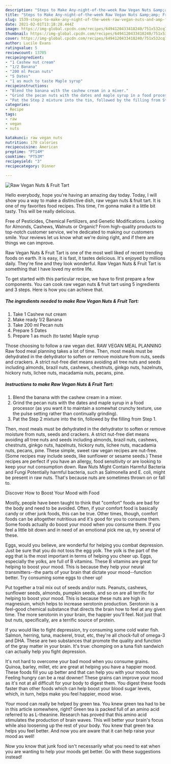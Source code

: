 ```yaml
---
description: "Steps to Make Any-night-of-the-week Raw Vegan Nuts &amp;amp; Fruit Tart"
title: "Steps to Make Any-night-of-the-week Raw Vegan Nuts &amp;amp; Fruit Tart"
slug: 1539-steps-to-make-any-night-of-the-week-raw-vegan-nuts-and-amp-fruit-tart
date: 2021-02-01T13:18:28.444Z
image: https://img-global.cpcdn.com/recipes/6494120433418240/751x532cq70/raw-vegan-nuts-fruit-tart-recipe-main-photo.jpg
thumbnail: https://img-global.cpcdn.com/recipes/6494120433418240/751x532cq70/raw-vegan-nuts-fruit-tart-recipe-main-photo.jpg
cover: https://img-global.cpcdn.com/recipes/6494120433418240/751x532cq70/raw-vegan-nuts-fruit-tart-recipe-main-photo.jpg
author: Lucile Evans
ratingvalue: 5
reviewcount: 13705
recipeingredient:
- "1 Cashew nut cream"
- "1/2 Banana"
- "200 ml Pecan nuts"
- "5 Dates"
- "1 as much to taste Maple syrup"
recipeinstructions:
- "Blend the banana with the cashew cream in a mixer."
- "Grind the pecan nuts with the dates and maple syrup in a food processor (as you want it to maintain a somewhat crunchy texture, use the pulse setting rather than continually grinding)."
- "Pat the Step 2 mixture into the tin, followed by the filling from Step 1."
categories:
- Recipe
tags:
- raw
- vegan
- nuts

katakunci: raw vegan nuts 
nutrition: 170 calories
recipecuisine: American
preptime: "PT14M"
cooktime: "PT53M"
recipeyield: "3"
recipecategory: Dinner

---
```



![Raw Vegan Nuts &amp; Fruit Tart](https://img-global.cpcdn.com/recipes/6494120433418240/751x532cq70/raw-vegan-nuts-fruit-tart-recipe-main-photo.jpg)

Hello everybody, hope you're having an amazing day today. Today, I will show you a way to make a distinctive dish, raw vegan nuts &amp; fruit tart. It is one of my favorites food recipes. This time, I'm gonna make it a little bit tasty. This will be really delicious.

Free of Pesticides, Chemical Fertilizers, and Genetic Modifications. Looking for Almonds, Cashews, Walnuts or Organic? From high-quality products to top-notch customer service, we&#39;re dedicated to making our customers smile. Your reviews let us know what we&#39;re doing right, and if there are things we can improve.

Raw Vegan Nuts &amp; Fruit Tart is one of the most well liked of recent trending foods on earth. It is easy, it is fast, it tastes delicious. It's enjoyed by millions daily. They're fine and they look wonderful. Raw Vegan Nuts &amp; Fruit Tart is something that I have loved my entire life.


To get started with this particular recipe, we have to first prepare a few components. You can cook raw vegan nuts &amp; fruit tart using 5 ingredients and 3 steps. Here is how you can achieve that.

<!--inarticleads1-->

##### The ingredients needed to make Raw Vegan Nuts &amp; Fruit Tart:

1. Take 1 Cashew nut cream
1. Make ready 1/2 Banana
1. Take 200 ml Pecan nuts
1. Prepare 5 Dates
1. Prepare 1 as much (to taste) Maple syrup


Those choosing to follow a raw vegan diet. RAW VEGAN MEAL PLANNING Raw food meal planning takes a lot of time. Then, most meals must be dehydrated in the dehydrator to soften or remove moisture from nuts, seeds and crackers. A strict nut-free diet means avoiding all tree nuts and seeds including almonds, brazil nuts, cashews, chestnuts, ginkgo nuts, hazelnuts, hickory nuts, lichee nuts, macadamia nuts, pecans, pine. 

<!--inarticleads2-->

##### Instructions to make Raw Vegan Nuts &amp; Fruit Tart:

1. Blend the banana with the cashew cream in a mixer.
1. Grind the pecan nuts with the dates and maple syrup in a food processor (as you want it to maintain a somewhat crunchy texture, use the pulse setting rather than continually grinding).
1. Pat the Step 2 mixture into the tin, followed by the filling from Step 1.


Then, most meals must be dehydrated in the dehydrator to soften or remove moisture from nuts, seeds and crackers. A strict nut-free diet means avoiding all tree nuts and seeds including almonds, brazil nuts, cashews, chestnuts, ginkgo nuts, hazelnuts, hickory nuts, lichee nuts, macadamia nuts, pecans, pine. These simple, sweet raw vegan recipes are nut-free. (Some recipes may include seeds, like sunflower or sesame seeds.) These recipes are perfect if you have an allergy, food sensitivity or are looking to keep your nut consumption down. Raw Nuts Might Contain Harmful Bacteria and Fungi Potentially harmful bacteria, such as Salmonella and E. coli, might be present in raw nuts. That&#39;s because nuts are sometimes thrown on or fall to. 

Discover How to Boost Your Mood with Food


Mostly, people have been taught to think that "comfort" foods are bad for the body and need to be avoided. Often, if your comfort food is basically candy or other junk foods, this can be true. Other times, though, comfort foods can be altogether nutritious and it's good for you to consume them. Some foods actually do boost your mood when you consume them. If you feel a little bit down and in need of an emotional pick me up, try several of these.

Eggs, would you believe, are wonderful for helping you combat depression. Just be sure that you do not toss the egg yolk. The yolk is the part of the egg that is the most important in terms of helping you cheer up. Eggs, especially the yolks, are full of B vitamins. These B vitamins are great for helping to boost your mood. This is because they help your neural transmitters--the parts of your brain that dictate your mood--function better. Try consuming some eggs to cheer up!

Put together a trail mix out of seeds and/or nuts. Peanuts, cashews, sunflower seeds, almonds, pumpkin seeds, and so on are all terrific for helping to boost your mood. This is because these nuts are high in magnesium, which helps to increase serotonin production. Serotonin is a feel-good chemical substance that directs the brain how to feel at any given time. The more serotonin in your brain, the happier you'll feel. Not just that but nuts, specifically, are a terrific source of protein.

If you would like to fight depression, try consuming some cold water fish. Salmon, herring, tuna, mackerel, trout, etc, they're all chock-full of omega-3 and DHA. These are two substances that promote the quality and function of the gray matter in your brain. It's true: chomping on a tuna fish sandwich can actually help you fight depression. 

It's not hard to overcome your bad mood when you consume grains. Quinoa, barley, millet, etc are great at helping you have a happier mood. These foods fill you up better and that can help you with your moods too. Feeling hungry can be a real downer! These grains can improve your mood as it's not at all difficult for your body to digest them. You digest these foods faster than other foods which can help boost your blood sugar levels, which, in turn, helps make you feel happier, mood wise.

Your mood can really be helped by green tea. You knew green tea had to be in this article somewhere, right? Green tea is packed full of an amino acid referred to as L-theanine. Research has proved that this amino acid stimulates the production of brain waves. This will better your brain's focus while also loosening up the rest of your body. You knew that green tea helps you feel better. And now you are aware that it can help raise your mood as well!

Now you know that junk food isn't necessarily what you need to eat when you are wanting to help your moods get better. Go  with  these suggestions  instead!

